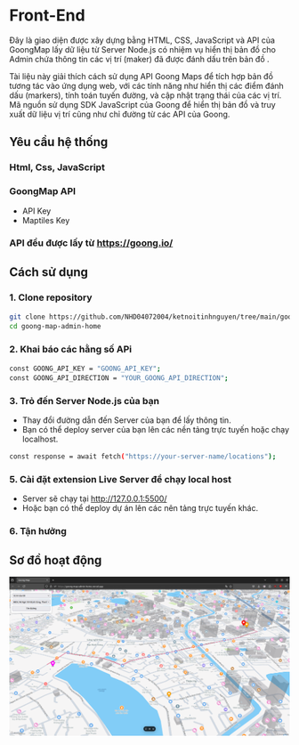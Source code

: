 # Front-End

Đây là giao diện được xây dựng bằng HTML, CSS, JavaScript và API của GoongMap lấy dữ liệu từ Server Node.js có nhiệm vụ hiển thị bản đồ cho Admin chứa thông tin các vị trí (maker) đã được đánh dấu trên bản đồ .

Tài liệu này giải thích cách sử dụng API Goong Maps để tích hợp bản đồ tương tác vào ứng dụng web, với các tính năng như hiển thị các điểm đánh dấu (markers), tính toán tuyến đường, và cập nhật trạng thái của các vị trí. Mã nguồn sử dụng SDK JavaScript của Goong để hiển thị bản đồ và truy xuất dữ liệu vị trí cũng như chỉ đường từ các API của Goong.

## Yêu cầu hệ thống

### Html, Css, JavaScript

### GoongMap API
- API Key
- Maptiles Key

### API đều được lấy từ https://goong.io/

## Cách sử dụng

### 1. Clone repository

```bash
git clone https://github.com/NHD04072004/ketnoitinhnguyen/tree/main/goong-map-admin-home
cd goong-map-admin-home
```
### 2. Khai báo các hằng số  APi

```bash
const GOONG_API_KEY = "GOONG_API_KEY";
const GOONG_API_DIRECTION = "YOUR_GOONG_API_DIRECTION";
```

### 3. Trỏ đến Server Node.js của bạn

- Thay đổi đường dẫn đến Server của bạn để lấy thông tin.
- Bạn có thể deploy server của bạn lên các nền tảng trực tuyến hoặc chạy localhost.

```bash
const response = await fetch("https://your-server-name/locations");
```

### 5. Cài đặt extension **Live Server** để chạy local host
- Server sẽ chạy tại http://127.0.0.1:5500/
- Hoặc bạn có thể deploy dự án lên các nên tảng trực tuyến khác.

### 6. Tận hưởng

## Sơ đồ hoạt động

<p align="center">
    <img src="https://github.com/NHD04072004/ketnoitinhnguyen/blob/main/docs/images/goong-map-admin.png?raw=true">
</p>